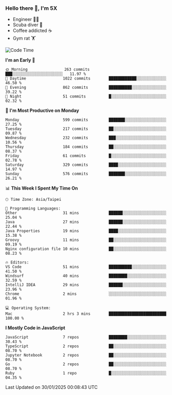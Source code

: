 ### Hello there 👋, I'm 5X

* Engineer 👨‍💻
* Scuba diver 🤿
* Coffee addicted ☕️
* Gym rat 🏋️

<!--START_SECTION:waka-->
![Code Time](http://img.shields.io/badge/Code%20Time-1%2C396%20hrs%2038%20mins-blue)

**I'm an Early 🐤** 

```text
🌞 Morning                263 commits         ███░░░░░░░░░░░░░░░░░░░░░░   11.97 % 
🌆 Daytime                1022 commits        ████████████░░░░░░░░░░░░░   46.50 % 
🌃 Evening                862 commits         ██████████░░░░░░░░░░░░░░░   39.22 % 
🌙 Night                  51 commits          █░░░░░░░░░░░░░░░░░░░░░░░░   02.32 % 
```
📅 **I'm Most Productive on Monday** 

```text
Monday                   599 commits         ███████░░░░░░░░░░░░░░░░░░   27.25 % 
Tuesday                  217 commits         ██░░░░░░░░░░░░░░░░░░░░░░░   09.87 % 
Wednesday                232 commits         ███░░░░░░░░░░░░░░░░░░░░░░   10.56 % 
Thursday                 184 commits         ██░░░░░░░░░░░░░░░░░░░░░░░   08.37 % 
Friday                   61 commits          █░░░░░░░░░░░░░░░░░░░░░░░░   02.78 % 
Saturday                 329 commits         ████░░░░░░░░░░░░░░░░░░░░░   14.97 % 
Sunday                   576 commits         ███████░░░░░░░░░░░░░░░░░░   26.21 % 
```


📊 **This Week I Spent My Time On** 

```text
🕑︎ Time Zone: Asia/Taipei

💬 Programming Languages: 
Other                    31 mins             ██████░░░░░░░░░░░░░░░░░░░   25.04 % 
Java                     27 mins             ██████░░░░░░░░░░░░░░░░░░░   22.44 % 
Java Properties          19 mins             ████░░░░░░░░░░░░░░░░░░░░░   15.38 % 
Groovy                   11 mins             ██░░░░░░░░░░░░░░░░░░░░░░░   09.19 % 
Nginx configuration file 10 mins             ██░░░░░░░░░░░░░░░░░░░░░░░   08.23 % 

🔥 Editors: 
VS Code                  51 mins             ██████████░░░░░░░░░░░░░░░   41.50 % 
Windsurf                 40 mins             ████████░░░░░░░░░░░░░░░░░   32.59 % 
IntelliJ IDEA            29 mins             ██████░░░░░░░░░░░░░░░░░░░   23.96 % 
Chrome                   2 mins              ░░░░░░░░░░░░░░░░░░░░░░░░░   01.96 % 

💻 Operating System: 
Mac                      2 hrs 3 mins        █████████████████████████   100.00 % 
```

**I Mostly Code in JavaScript** 

```text
JavaScript               7 repos             ████████░░░░░░░░░░░░░░░░░   30.43 % 
TypeScript               2 repos             ██░░░░░░░░░░░░░░░░░░░░░░░   08.70 % 
Jupyter Notebook         2 repos             ██░░░░░░░░░░░░░░░░░░░░░░░   08.70 % 
Go                       2 repos             ██░░░░░░░░░░░░░░░░░░░░░░░   08.70 % 
Ruby                     1 repo              █░░░░░░░░░░░░░░░░░░░░░░░░   04.35 % 
```




 Last Updated on 30/01/2025 00:08:43 UTC
<!--END_SECTION:waka-->
